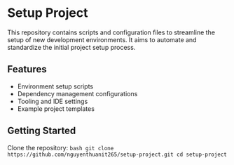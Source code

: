# Setup Project

This repository contains scripts and configuration files to streamline the setup of new development environments. It aims to automate and standardize the initial project setup process.

## Features

- Environment setup scripts
- Dependency management configurations
- Tooling and IDE settings
- Example project templates

## Getting Started

Clone the repository:
    ```bash
    git clone https://github.com/nguyenthuanit265/setup-project.git
    cd setup-project
    ```
